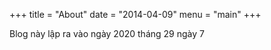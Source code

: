 +++
title = "About"
date = "2014-04-09"
menu = "main"
+++

Blog này lập ra vào ngày 2020 tháng 29 ngày 7

